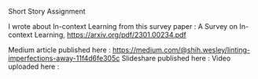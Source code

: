 Short Story Assignment

I wrote about In-context Learning from this survey paper : A Survey on In-context Learning, https://arxiv.org/pdf/2301.00234.pdf

Medium article published here : https://medium.com/@shih.wesley/linting-imperfections-away-11f4d6fe305c
Slideshare published here : 
Video uploaded here : 
